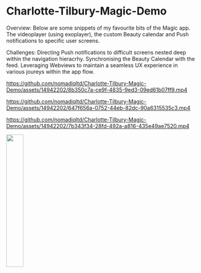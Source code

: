 # Charlotte-Tilbury-Magic-Demo
Overview: 
Below are some snippets of my favourite bits of the Magic app. The videoplayer (using exoplayer), the custom Beauty calendar and Push notifications to specific user screens.

Challenges: 
Directing Push notifications to difficult screens nested deep within the navigation hieracrhy. 
Synchronising the Beauty Calendar with the feed. 
Leveraging Webviews to maintain a seamless UX experience in various joureys within the app flow.

https://github.com/nomadiqltd/Charlotte-Tilbury-Magic-Demo/assets/14942202/8b350c7a-ce9f-4835-9ed3-09ed61b07ff9.mp4

https://github.com/nomadiqltd/Charlotte-Tilbury-Magic-Demo/assets/14942202/647f656a-0752-44eb-82dc-90a6315535c3.mp4

https://github.com/nomadiqltd/Charlotte-Tilbury-Magic-Demo/assets/14942202/7b343f34-28fd-492a-a816-435e49ae7520.mp4

<img src="https://github.com/nomadiqltd/Charlotte-Tilbury-Magic-Demo/assets/14942202/c1e3bee2-80c0-4cd2-a8c0-3b35f30e7b13" width="30%">
